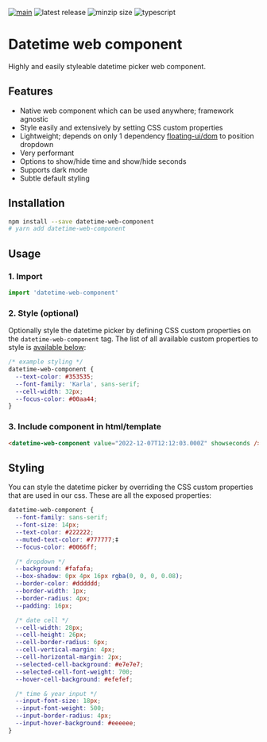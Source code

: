 [![main](https://github.com/lorenzvanherwaarden/datetime-web-component/actions/workflows/main.yml/badge.svg)](https://github.com/lorenzvanherwaarden/datetime-web-component/actions/workflows/main.yml)
![latest release](https://badgen.net/github/release/lorenzvanherwaarden/datetime-web-component)
![minzip size](https://badgen.net/bundlephobia/minzip/datetime-web-component)
![typescript](https://badgen.net/badge/icon/typescript?icon=typescript&label)

# Datetime web component

Highly and easily styleable datetime picker web component.

## Features

- Native web component which can be used anywhere; framework agnostic
- Style easily and extensively by setting CSS custom properties
- Lightweight; depends on only 1 dependency [floating-ui/dom](https://www.npmjs.com/package/@floating-ui/dom) to position dropdown
- Very performant
- Options to show/hide time and show/hide seconds
- Supports dark mode
- Subtle default styling

## Installation

```bash
npm install --save datetime-web-component
# yarn add datetime-web-component
```

## Usage

### 1. Import

```js
import 'datetime-web-component'
```

### 2. Style (optional)

Optionally style the datetime picker by defining CSS custom properties on the `datetime-web-component` tag. The list of all available custom properties to style is [available below](#styling):

```css
/* example styling */
datetime-web-component {
  --text-color: #353535;
  --font-family: 'Karla', sans-serif;
  --cell-width: 32px;
  --focus-color: #00aa44;
}
```

### 3. Include component in html/template

```html
<datetime-web-component value="2022-12-07T12:12:03.000Z" showseconds />
```

## Styling

You can style the datetime picker by overriding the CSS custom properties that are used in our css. These are all the exposed properties:

```css
datetime-web-component {
  --font-family: sans-serif;
  --font-size: 14px;
  --text-color: #222222;
  --muted-text-color: #777777;‡
  --focus-color: #0066ff;

  /* dropdown */
  --background: #fafafa;
  --box-shadow: 0px 4px 16px rgba(0, 0, 0, 0.08);
  --border-color: #dddddd;
  --border-width: 1px;
  --border-radius: 4px;
  --padding: 16px;

  /* date cell */
  --cell-width: 28px;
  --cell-height: 26px;
  --cell-border-radius: 6px;
  --cell-vertical-margin: 4px;
  --cell-horizontal-margin: 2px;
  --selected-cell-background: #e7e7e7;
  --selected-cell-font-weight: 700;
  --hover-cell-background: #efefef;

  /* time & year input */
  --input-font-size: 18px;
  --input-font-weight: 500;
  --input-border-radius: 4px;
  --input-hover-background: #eeeeee;
}
```
